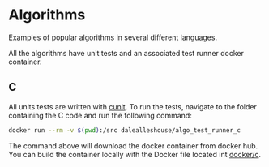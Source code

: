 # Algorithms
Examples of popular algorithms in several different languages.

All the algorithms have unit tests and an associated test runner docker
container.

## C
All units tests are written with
[cunit](http://cunit.sourceforge.net/doc/index.html). To run the tests,
navigate to the folder containing the C code and run the following command:

``` bash
docker run --rm -v $(pwd):/src dalealleshouse/algo_test_runner_c
```

The command above will download the docker container from docker hub. You can
build the container locally with the Docker file located int
[docker/c](docker/c).
